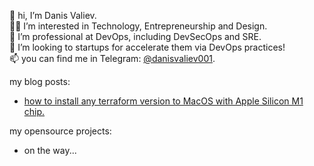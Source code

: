 👋 hi, I’m Danis Valiev.  
👨‍💻 I’m interested in Technology, Entrepreneurship and Design.  
🥷 I’m professional at DevOps, including DevSecOps and SRE.  
💞️ I’m looking to startups for accelerate them via DevOps practices!  
📫 you can find me in Telegram: [@danisvaliev001](https://t.me/danisvaliev001).  

my blog posts:
- [how to install any terraform version to MacOS with Apple Silicon M1 chip.](https://gitlab.com/danisvaliev001/m1-terraform)

my opensource projects:
- on the way...

<!---
danisvaliev001/danisvaliev001 is a ✨ special ✨ repository because its `README.md` (this file) appears on your GitHub profile.
You can click the Preview link to take a look at your changes.
--->
